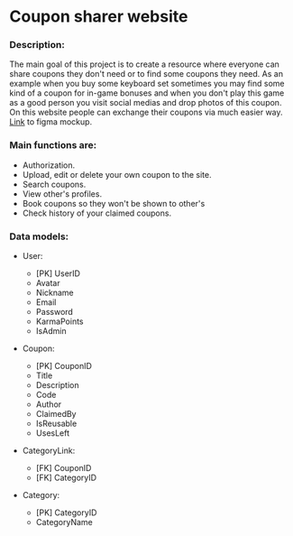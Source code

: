 # Coupon sharer website

### Description:
The main goal of this project is to create a resource where everyone can share coupons they don't need or to find some coupons they need. As an example when you buy some keyboard set sometimes you may find some kind of a coupon for in-game bonuses and when you don't play this game as a good person you visit social medias and drop photos of this coupon. On this website people can exchange their coupons via much easier way.
[Link](https://www.figma.com/file/hVtEUirDKTP2HfESEKrzmQ/ShareTheCoupo?node-id=521%3A198&t=bWCF8sZIFBnIc086-0) to figma mockup. 

### Main functions are:
- Authorization.
- Upload, edit or delete your own coupon to the site.
- Search coupons.
- View other's profiles.
- Book coupons so they won't be shown to other's
- Check history of your claimed coupons.

### Data models:

- User:
    - [PK] UserID
    - Avatar
    - Nickname
    - Email
    - Password
    - KarmaPoints
    - IsAdmin
    
- Coupon:
    - [PK] CouponID
    - Title
    - Description
    - Code
    - Author
    - ClaimedBy
    - IsReusable
    - UsesLeft
    
- CategoryLink:
    - [FK] CouponID
    - [FK] CategoryID
    
- Category:
    - [PK] CategoryID
    - CategoryName
